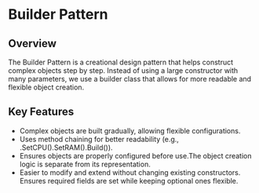 # Builder Pattern

## Overview
The Builder Pattern is a creational design pattern that helps construct complex objects step by step. Instead of using a large constructor with many parameters, we use a builder class that allows for more readable and flexible object creation.


## Key Features
- Complex objects are built gradually, allowing flexible configurations.
- Uses method chaining for better readability (e.g., .SetCPU().SetRAM().Build()).
- Ensures objects are properly configured before use.The object creation logic is separate from its representation.
- Easier to modify and extend without changing existing constructors. Ensures required fields are set while keeping optional ones flexible.

